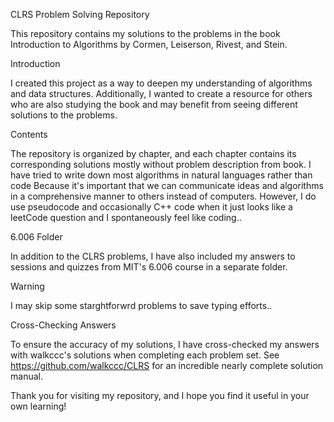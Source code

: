 CLRS Problem Solving Repository

This repository contains my solutions to the problems in the book Introduction to Algorithms by Cormen, Leiserson, Rivest, and Stein.

Introduction

I created this project as a way to deepen my understanding of algorithms and data structures. Additionally, I wanted to create a resource for others who are also studying the book and may benefit from seeing different solutions to the problems.

Contents

The repository is organized by chapter, and each chapter contains its corresponding solutions mostly without problem description from book. I have tried to write down most algorithms in natural languages rather than code Because it's important that we can communicate ideas and algorithms in a comprehensive manner to others instead of computers. However, I do use pseudocode and occasionally C++ code when it just looks like a leetCode question and I spontaneously feel like coding..

6.006 Folder

In addition to the CLRS problems, I have also included my answers to sessions and quizzes from MIT's 6.006 course in a separate folder. 

Warning

I may skip some starghtforwrd problems to save typing efforts..

Cross-Checking Answers

To ensure the accuracy of my solutions, I have cross-checked my answers with walkccc's solutions when completing each problem set. See https://github.com/walkccc/CLRS for an incredible nearly complete solution manual.

Thank you for visiting my repository, and I hope you find it useful in your own learning!


